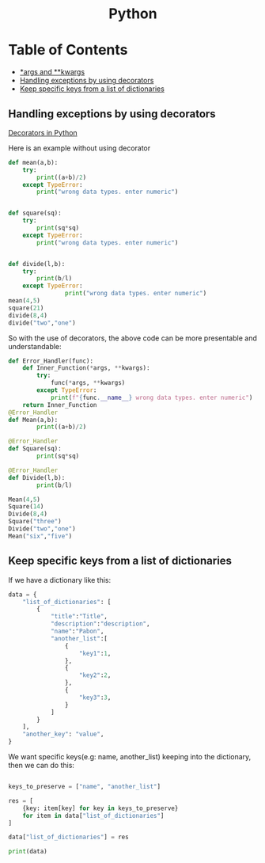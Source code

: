 <div align="center">
  <h1>Python</h1>
</div>

# Table of Contents

- [\*args and \*\*kwargs](https://book.pythontips.com/en/latest/args_and_kwargs.html)
- [Handling exceptions by using decorators](#handling-exceptions-by-using-decorators)
- [Keep specific keys from a list of dictionaries](#keep-specific-keys-from-a-list-of-dictionaries)

## Handling exceptions by using decorators

[Decorators in Python](https://www.geeksforgeeks.org/decorators-in-python/)

Here is an example without using decorator

```python
def mean(a,b):
    try:
        print((a+b)/2)
    except TypeError:
        print("wrong data types. enter numeric")


def square(sq):
    try:
        print(sq*sq)
    except TypeError:
        print("wrong data types. enter numeric")


def divide(l,b):
    try:
        print(b/l)
    except TypeError:
                print("wrong data types. enter numeric")
mean(4,5)
square(21)
divide(8,4)
divide("two","one")
```

So with the use of decorators, the above code can be more presentable and understandable:

```python
def Error_Handler(func):
	def Inner_Function(*args, **kwargs):
		try:
			func(*args, **kwargs)
		except TypeError:
			print(f"{func.__name__} wrong data types. enter numeric")
	return Inner_Function
@Error_Handler
def Mean(a,b):
		print((a+b)/2)

@Error_Handler
def Square(sq):
		print(sq*sq)

@Error_Handler
def Divide(l,b):
		print(b/l)

Mean(4,5)
Square(14)
Divide(8,4)
Square("three")
Divide("two","one")
Mean("six","five")
```

## Keep specific keys from a list of dictionaries

If we have a dictionary like this:

```python
data = {
    "list_of_dictionaries": [
        {
            "title":"Title",
            "description":"description",
            "name":"Pabon",
            "another_list":[
                {
                    "key1":1,
                },
                {
                    "key2":2,
                },
                {
                    "key3":3,
                }
            ]
        }
    ],
    "another_key": "value",
}
```

We want specific keys(e.g: name, another_list) keeping into the dictionary, then we can do this:

```python

keys_to_preserve = ["name", "another_list"]

res = [
    {key: item[key] for key in keys_to_preserve}
    for item in data["list_of_dictionaries"]
]

data["list_of_dictionaries"] = res

print(data)
```
